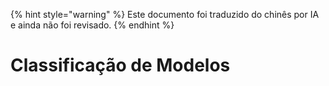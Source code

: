 
{% hint style="warning" %}
Este documento foi traduzido do chinês por IA e ainda não foi revisado.
{% endhint %}

# Classificação de Modelos